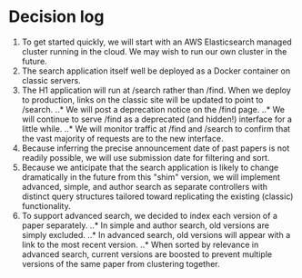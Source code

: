 # Decision log

1. To get started quickly, we will start with an AWS Elasticsearch managed
   cluster running in the cloud. We may wish to run our own cluster in the
   future.
2. The search application itself well be deployed as a Docker container on
   classic servers.
3. The H1 application will run at /search rather than /find. When we deploy to
   production, links on the classic site will be updated to point to /search.
..* We will post a deprecation notice on the /find page.
..* We will continue to serve /find as a deprecated (and hidden!) interface for
    a little while.
..* We will monitor traffic at /find and /search to confirm that the vast
    majority of requests are to the new interface.
4. Because inferring the precise announcement date of past papers is not
   readily possible, we will use submission date for filtering and sort.
5. Because we anticipate that the search application is likely to change
   dramatically in the future from this "shim" version, we will implement
   advanced, simple, and author search as separate controllers with distinct
   query structures tailored toward replicating the existing (classic)
   functionality.
6. To support advanced search, we decided to index each version of a paper
   separately.
..* In simple and author search, old versions are simply excluded.
..* In advanced search, old versions will appear with a link to the most
    recent version.
..* When sorted by relevance in advanced search, current versions are boosted
    to prevent multiple versions of the same paper from clustering together.
